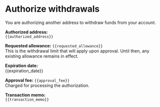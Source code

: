 # Authorize withdrawals

You are authorizing another address to withdraw funds from your account.

**Authorized address:**  
`{{authorized_address}}`

**Requested allowance:** `{{requested_allowance}}`  
This is the withdrawal limit that will apply upon approval. Until then, any existing allowance remains in effect.

**Expiration date:**    
{{expiration_date}}

**Approval fee:** `{{approval_fee}}`  
Charged for processing the authorization.

**Transaction memo:**  
`{{transaction_memo}}`